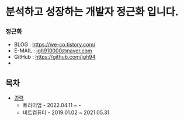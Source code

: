 #  분석하고 성장하는 개발자 정근화 입니다.

### 정근화

- BLOG : https://we-co.tistory.com/
- E-MAIL : jgh910000@naver.com
- GitHub : https://github.com/jgh94
- 
## 목차

* [경력](#경력)
  * 트라이업 - 2022.04.11 ~ -
  * 비트컴퓨터 - 2019.01.02 ~ 2021.05.31
   
